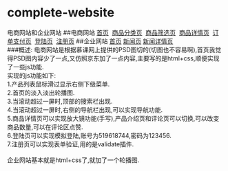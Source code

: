 # complete-website
电商网站和企业网站
##电商网站
<a href="https://onlyfzz.github.io/complete-website/电商网站/index.html">首页</a>&nbsp;&nbsp;<a href="https://onlyfzz.github.io/complete-website/电商网站/goods_class.html">商品分类页</a>&nbsp;&nbsp;<a href="https://onlyfzz.github.io/complete-website/电商网站/goods_filter.html">商品筛选页</a>&nbsp;&nbsp;<a href="https://onlyfzz.github.io/complete-website/电商网站/goods_detail.html">商品详情页</a>&nbsp;&nbsp;<a href="https://onlyfzz.github.io/complete-website/电商网站/order_pay.html">订单支付页</a>&nbsp;&nbsp;<a href="https://onlyfzz.github.io/complete-website/电商网站/login.html">登陆页</a>&nbsp;&nbsp;<a href="https://onlyfzz.github.io/complete-website/电商网站/regist.html">注册页</a>
##企业网站
<a href="https://onlyfzz.github.io/complete-website/企业网站/index.html">首页</a>&nbsp;<a href="https://onlyfzz.github.io/complete-website/企业网站/news.html">新闻页</a>&nbsp;<a href="https://onlyfzz.github.io/complete-website/企业网站/content.html">新闻详情页</a>&nbsp;<br>
###概述:
电商网站是根据慕课网上提供的PSD图切的(切图也不容易啊),首页我觉得PSD图内容少了一点,又仿照京东加了一点内容,主要写的是html+css,顺便实现了一些js功能.
<br>
实现的js功能如下:<br>
1.产品列表鼠标滑过显示右侧下级菜单.  <br>
2.首页的淡入淡出轮播图. <br>
3.当滚动超过一屏时,顶部的搜索栏出现.<br>
4.当滚动超过一屏时,右侧的导航栏出现,可以实现导航功能.<br>
5.商品详情页可以实现放大镜功能(手写),产品介绍页和评论页可以切换,可以改变商品数量,可以在评论区点赞.<br>
6.登陆页可以实现模拟登陆,账号为519618744,密码为123456.<br>
7.注册页可以实现表单验证,用的是validate插件.<br>
<br>
企业网站基本就是html+css了,就加了一个轮播图.
